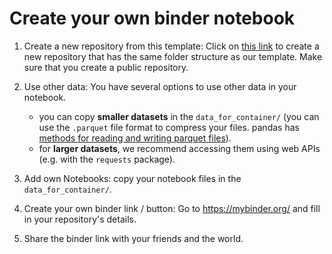 # Create your own binder notebook

1. Create a new repository from this template: Click on [this link](https://github.com/8080labs/bamboolib_binder_template/generate) to create a new repository that has the same folder structure as our template. Make sure that you create a public repository.

2. Use other data: You have several options to use other data in your notebook.

    - you can copy **smaller datasets** in the `data_for_container/` (you can use the `.parquet` file format to compress your files. pandas has [methods for reading and writing parquet files](https://pandas.pydata.org/pandas-docs/version/0.21/io.html#io-parquet)).
    - for **larger datasets**, we recommend accessing them using web APIs (e.g. with the `requests` package).

3. Add own Notebooks: copy your notebook files in the `data_for_container/`.

4. Create your own binder link / button: Go to https://mybinder.org/ and fill in your repository's details.

5. Share the binder link with your friends and the world.